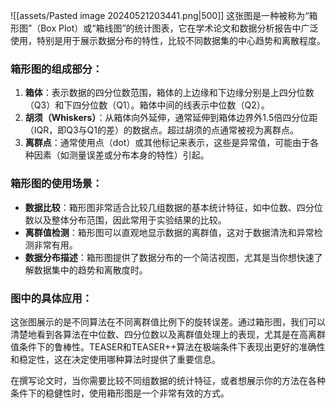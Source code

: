 ![[assets/Pasted image 20240521203441.png|500]]
这张图是一种被称为“箱形图”（Box Plot）或“箱线图”的统计图表，它在学术论文和数据分析报告中广泛使用，特别是用于展示数据分布的特性，比较不同数据集的中心趋势和离散程度。

### 箱形图的组成部分：

1. **箱体**：表示数据的四分位数范围，箱体的上边缘和下边缘分别是上四分位数（Q3）和下四分位数（Q1）。箱体中间的线表示中位数（Q2）。
2. **胡须（Whiskers）**：从箱体向外延伸，通常延伸到箱体边界外1.5倍四分位距（IQR，即Q3与Q1的差）的数据点。超过胡须的点通常被视为离群点。
3. **离群点**：通常使用点（dot）或其他标记来表示，这些是异常值，可能由于各种因素（如测量误差或分布本身的特性）引起。

### 箱形图的使用场景：

- **数据比较**：箱形图非常适合比较几组数据的基本统计特征，如中位数、四分位数以及整体分布范围，因此常用于实验结果的比较。
- **离群值检测**：箱形图可以直观地显示数据的离群值，这对于数据清洗和异常检测非常有用。
- **数据分布描述**：箱形图提供了数据分布的一个简洁视图，尤其是当你想快速了解数据集中的趋势和离散度时。

### 图中的具体应用：

这张图展示的是不同算法在不同离群值比例下的旋转误差。通过箱形图，我们可以清楚地看到各算法在中位数、四分位数以及离群值处理上的表现，尤其是在高离群值条件下的鲁棒性。TEASER和TEASER++算法在极端条件下表现出更好的准确性和稳定性，这在决定使用哪种算法时提供了重要信息。

在撰写论文时，当你需要比较不同组数据的统计特征，或者想展示你的方法在各种条件下的稳健性时，使用箱形图是一个非常有效的方式。
